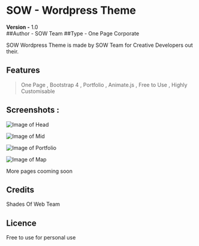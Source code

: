 # SOW - Wordpress Theme

<b>Version -</b> 1.0 <br>
##Author - SOW Team
##Type - One Page Corporate

SOW Wordpress Theme is made by SOW Team for Creative Developers out their.


## Features

> One Page ,
> Bootstrap 4 ,
> Portfolio ,
> Animate.js ,
> Free to Use ,
> Highly Customisable 

##  Screenshots :

  ![Image of Head](https://i.imgur.com/jS8D4k8.png)

  ![Image of Mid](https://i.imgur.com/WUGBznL.png)
  
  ![Image of Portfolio](https://i.imgur.com/KcZCnMa.png)
  
  ![Image of Map](https://i.imgur.com/Lms1p1W.png)

More pages cooming soon


## Credits
  Shades Of Web Team 

## Licence
  Free to use for personal use

